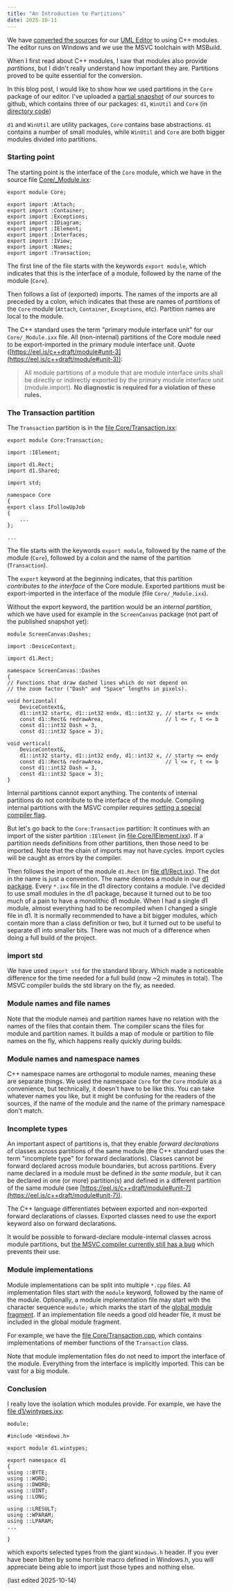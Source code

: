 ```yaml
---
title: "An Introduction to Partitions"
date: 2025-10-11
---
```


We have [converted the sources](https://abuehl.github.io/2025/03/24/converting-to-modules.html) for our [UML Editor](https://cadifra.com/) to using C++ modules. The editor runs on Windows and we use the MSVC toolchain with MSBuild.

When I first read about C++ modules, I saw that modules also provide *partitions*, but I didn't really understand how important they are. Partitions proved to be quite essential for the conversion.

In this blog post, I would like to show how we used partitions in the `Core` package of our editor. I've uploaded a [partial snapshot](https://github.com/abuehl/cadifra) of our sources to github, which contains three of our packages: `d1`, `WinUtil` and `Core` (in [directory code](https://github.com/abuehl/cadifra/tree/main/code))

`d1` and `WinUtil` are utility packages, `Core` contains base abstractions. `d1` contains a number of small modules, while `WinUtil` and `Core` are both bigger modules divided into partitions.

### Starting point

The starting point is the interface of the `Core` module, which we have in the source file [Core/_Module.ixx](https://github.com/abuehl/cadifra/blob/main/code/Core/_Module.ixx):

    export module Core;

    export import :Attach;
    export import :Container;
    export import :Exceptions;
    export import :IDiagram;
    export import :IElement;
    export import :Interfaces;
    export import :IView;
    export import :Names;
    export import :Transaction;

The first line of the file starts with the keywords `export module`, which indicates that this is the interface of a module, followed by the name of the module (`Core`).

Then follows a list of (exported) imports. The names of the imports are all preceded by a colon, which indicates that these are names of *partitions* of the `Core` module (`Attach`, `Container`, `Exceptions`, etc). Partition names are local to the module.

The C++ standard uses the term "primary module interface unit" for our `Core/_Module.ixx` file. All (non-internal) partitions of the Core module need to be export-imported in the primary module interface unit. Quote ([https://eel.is/c++draft/module#unit-3](https://eel.is/c++draft/module#unit-3)):

> All module partitions of a module that are module interface units shall be
> directly or indirectly exported by the primary module interface unit (module.import).
> **No diagnostic is required for a violation of these rules.**

### The Transaction partition

The `Transaction` partition is in the [file Core/Transaction.ixx](https://github.com/abuehl/cadifra/blob/main/code/Core/Transaction.ixx):

    export module Core:Transaction;

    import :IElement;

    import d1.Rect;
    import d1.Shared;

    import std;

    namespace Core
    {
    export class IFollowUpJob
    {
        ...
    };
    
    ...

The file starts with the keywords `export module`, followed by the name of the module (`Core`), followed by a colon and the name of the partition (`Transaction`).

The `export` keyword at the beginning indicates, that this partition *contributes to the interface* of the Core module. Exported partitions must be export-imported in the interface of the module (file `Core/_Module.ixx`).

Without the export keyword, the partition would be an *internal partition*, which we have used for example in the `ScreenCanvas` package (not part of the published snapshot yet):

    module ScreenCanvas:Dashes;

    import :DeviceContext;

    import d1.Rect;

    namespace ScreenCanvas::Dashes
    {
    // Functions that draw dashed lines which do not depend on
    // the zoom factor ("Dash" and "Space" lengths in pixels).

    void horizontal(
        DeviceContext&,
        d1::int32 startx, d1::int32 endx, d1::int32 y, // startx <= endx
        const d1::Rect& redrawArea,                    // l <= r, t <= b
        const d1::int32 Dash = 3,
        const d1::int32 Space = 3);

    void vertical(
        DeviceContext&,
        d1::int32 starty, d1::int32 endy, d1::int32 x, // starty <= endy
        const d1::Rect& redrawArea,                    // l <= r, t <= b
        const d1::int32 Dash = 3,
        const d1::int32 Space = 3);
    }

Internal partitions cannot export anything. The contents of internal partitions do not contribute to the interface of the module. Compiling internal partitions with the MSVC compiler requires [setting a special compiler flag](https://learn.microsoft.com/en-us/cpp/build/reference/internal-partition?view=msvc-170).

But let's go back to the `Core:Transaction` partition: It continues with an import of the sister partition `:IElement` (in [file Core/IElement.ixx](https://github.com/abuehl/cadifra/blob/main/code/Core/IElement.ixx)). If a partition needs definitions from other partitions, then those need to be imported. Note that the chain of imports may not have cycles. Import cycles will be caught as errors by the compiler.

Then follows the import of the module `d1.Rect` (in [file d1/Rect.ixx](https://github.com/abuehl/cadifra/blob/main/code/d1/Rect.ixx)). The dot in the name is just a convention. The name denotes a module in our [d1 package](https://github.com/abuehl/cadifra/tree/main/code/d1). Every `*.ixx` file in the d1 directory contains a module. I've decided to use small modules in the d1 package, because it turned out to be too much of a pain to have a monolithic d1 module. When I had a single d1 module, almost everything had to be recompiled when I changed a single file in d1. It is normally recommended to have a bit bigger modules, which contain more than a class definition or two, but it turned out to be useful to separate d1 into smaller bits. There was not much of a difference when doing a full build of the project.

### import std

We have used `import std` for the standard library. Which made a noticeable difference for the time needed for a full build (now ~2 minutes in total). The MSVC compiler builds the std library on the fly, as needed.

### Module names and file names

Note that the module names and partition names have no relation with the names of the files that contain them. The compiler scans the files for module and partition names. It builds a map of module or partition to file names on the fly, which happens really quickly during builds.

### Module names and namespace names

C++ namespace names are orthogonal to module names, meaning these are separate things. We used the namespace `Core` for the `Core` module as a convenience, but technically, it doesn't have to be like this. You can take whatever names you like, but it might be confusing for the readers of the sources, if the name of the module and the name of the primary namespace don't match.

### Incomplete types

An important aspect of partitions is, that they enable *forward declarations* of classes across partitions of the same module (the C++ standard uses the term "incomplete type" for forward declarations). Classes cannot be forward declared across module boundaries, but across partitions. Every name declared in a module must be defined *in the same module*, but it can be declared in one (or more) partition(s) and defined in a different partition of the same module (see [https://eel.is/c++draft/module#unit-7](https://eel.is/c++draft/module#unit-7)).

The C++ language differentiates between exported and non-exported forward declarations of classes. Exported classes need to use the export keyword also on forward declarations.

It would be possible to forward-declare module-internal classes across module partitions, but [the MSVC compiler currently still has a bug](https://github.com/abuehl/internal-partition-test) which prevents their use.

### Module implementations

Module implementations can be split into multiple `*.cpp` files. All implementation files start with the `module` keyword, followed by the name of the module. Optionally, a module implementation file may start with the character sequence `module;` which marks the start of the [global module fragment](https://en.cppreference.com/w/cpp/language/modules.html#Global_module_fragment). If an implementation file needs a good old header file, it must be included in the global module fragment.

For example, we have the [file Core/Transaction.cpp](https://github.com/abuehl/cadifra/blob/main/code/Core/Transaction.cpp), which contains implementations of member functions of the `Transaction` class.

Note that module implementation files do not need to import the interface of the module. Everything from the interface is implicitly imported. This can be vast for a big module.

### Conclusion

I really love the isolation which modules provide. For example, we have the [file d1/wintypes.ixx](https://github.com/abuehl/cadifra/blob/main/code/d1/wintypes.ixx):

    module;

    #include <Windows.h>

    export module d1.wintypes;

    export namespace d1
    {
    using ::BYTE;
    using ::WORD;
    using ::DWORD;
    using ::UINT;
    using ::LONG;

    using ::LRESULT;
    using ::WPARAM;
    using ::LPARAM;
    ...

    }

which exports selected types from the giant `Windows.h` header. If you ever have been bitten by some horrible macro defined in Windows.h, you will appreciate being able to import just those types and nothing else.

(last edited 2025-10-14)
